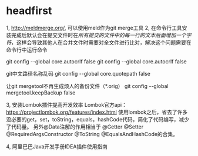 # headfirst

1, http://meldmerge.org/, 可以使用meld作为git merge工具
2,  在命令行工具安装完成后默认会在提交文件时在*所有提交的文件中的每一行的文本后面增加一个字符*，这样会导致其他人在合并文件时需要对全文件进行比对，解决这个问题需要在命令行中运行命令

git config --global core.autocrlf false
git config --global core.autocrlf false

git中文路径名称乱码
 git config --global core.quotepath false 

 让git mergetool不再生成烦人的备份文件（*.orig）
 git config --global mergetool.keepBackup false
 
 3, 安装Lombok插件提高开发效率 
Lombok官方api：https://projectlombok.org/features/index.html
使用lombok之后，省去了许多没必要的get，set，toString，equals，hashCode代码，简化了代码编写，减少了代码量。
另外@Data注解的作用相当于 @Getter @Setter @RequiredArgsConstructor @ToString @EqualsAndHashCode的合集。

4, 阿里巴巴Java开发手册IDEA插件使用指南
